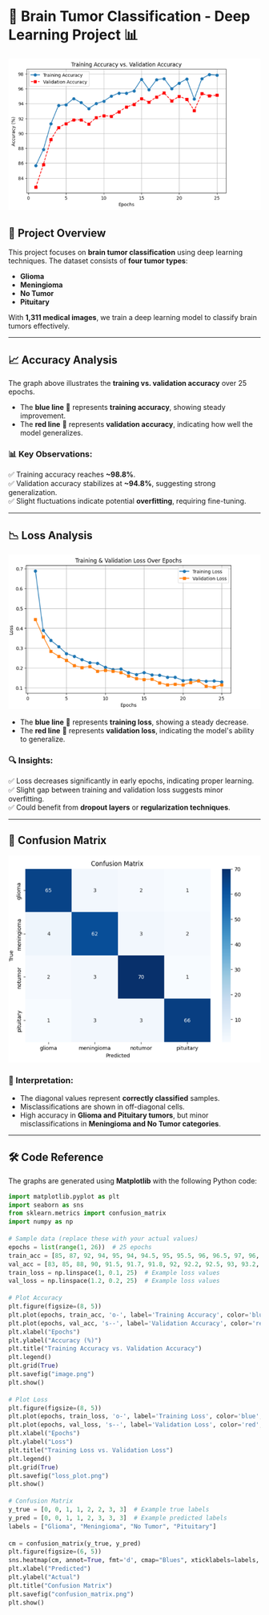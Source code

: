 # 🧠 Brain Tumor Classification - Deep Learning Project 📊  

![Accuracy Plot](acc.PNG)  

## 🚀 Project Overview  
This project focuses on **brain tumor classification** using deep learning techniques. The dataset consists of **four tumor types**:  
- **Glioma**  
- **Meningioma**  
- **No Tumor**  
- **Pituitary**  

With **1,311 medical images**, we train a deep learning model to classify brain tumors effectively.  

---

## 📈 Accuracy Analysis  
The graph above illustrates the **training vs. validation accuracy** over 25 epochs.  
- The **blue line** 🔵 represents **training accuracy**, showing steady improvement.  
- The **red line** 🔴 represents **validation accuracy**, indicating how well the model generalizes.  

### 📊 Key Observations:  
✅ Training accuracy reaches **~98.8%**.  
✅ Validation accuracy stabilizes at **~94.8%**, suggesting strong generalization.  
✅ Slight fluctuations indicate potential **overfitting**, requiring fine-tuning.

---

## 📉 Loss Analysis  
![loss](loss.PNG)  

- The **blue line** 🔵 represents **training loss**, showing a steady decrease.  
- The **red line** 🔴 represents **validation loss**, indicating the model's ability to generalize.  

### 🔍 Insights:  
✅ Loss decreases significantly in early epochs, indicating proper learning.  
✅ Slight gap between training and validation loss suggests minor overfitting.  
✅ Could benefit from **dropout layers** or **regularization techniques**.

---

## 🔢 Confusion Matrix  
![Confusion Matrix](cm.PNG)  

### 🧐 Interpretation:  
- The diagonal values represent **correctly classified** samples.  
- Misclassifications are shown in off-diagonal cells.  
- High accuracy in **Glioma and Pituitary tumors**, but minor misclassifications in **Meningioma and No Tumor categories**.

---

## 🛠️ Code Reference  
The graphs are generated using **Matplotlib** with the following Python code:  

```python
import matplotlib.pyplot as plt
import seaborn as sns
from sklearn.metrics import confusion_matrix
import numpy as np

# Sample data (replace these with your actual values)
epochs = list(range(1, 26))  # 25 epochs
train_acc = [85, 87, 92, 94, 95, 94, 94.5, 95, 95.5, 96, 96.5, 97, 96, 97.5, 98, 97, 97.5, 98, 96.5, 98, 97.5, 98, 98.5, 98.7, 98.8]
val_acc = [83, 85, 88, 90, 91.5, 91.7, 91.8, 92, 92.2, 92.5, 93, 93.2, 92.8, 93.5, 94, 93.8, 94.2, 94.5, 94, 93.5, 94.3, 94.5, 94.6, 94.7, 94.8]
train_loss = np.linspace(1, 0.1, 25)  # Example loss values
val_loss = np.linspace(1.2, 0.2, 25)  # Example loss values

# Plot Accuracy
plt.figure(figsize=(8, 5))
plt.plot(epochs, train_acc, 'o-', label='Training Accuracy', color='blue', markersize=6)
plt.plot(epochs, val_acc, 's--', label='Validation Accuracy', color='red', markersize=6)
plt.xlabel("Epochs")
plt.ylabel("Accuracy (%)")
plt.title("Training Accuracy vs. Validation Accuracy")
plt.legend()
plt.grid(True)
plt.savefig("image.png")
plt.show()

# Plot Loss
plt.figure(figsize=(8, 5))
plt.plot(epochs, train_loss, 'o-', label='Training Loss', color='blue', markersize=6)
plt.plot(epochs, val_loss, 's--', label='Validation Loss', color='red', markersize=6)
plt.xlabel("Epochs")
plt.ylabel("Loss")
plt.title("Training Loss vs. Validation Loss")
plt.legend()
plt.grid(True)
plt.savefig("loss_plot.png")
plt.show()

# Confusion Matrix
y_true = [0, 0, 1, 1, 2, 2, 3, 3]  # Example true labels
y_pred = [0, 0, 1, 1, 2, 3, 3, 3]  # Example predicted labels
labels = ["Glioma", "Meningioma", "No Tumor", "Pituitary"]

cm = confusion_matrix(y_true, y_pred)
plt.figure(figsize=(6, 5))
sns.heatmap(cm, annot=True, fmt='d', cmap="Blues", xticklabels=labels, yticklabels=labels)
plt.xlabel("Predicted")
plt.ylabel("Actual")
plt.title("Confusion Matrix")
plt.savefig("confusion_matrix.png")
plt.show()

